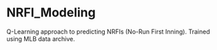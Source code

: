 # NRFI_Modeling
Q-Learning approach to predicting NRFIs (No-Run First Inning). Trained using MLB data archive.
